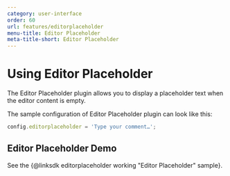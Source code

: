 ```yaml
---
category: user-interface
order: 60
url: features/editorplaceholder
menu-title: Editor Placeholder
meta-title-short: Editor Placeholder
---
```

<!--
Copyright (c) 2003-2020, CKSource - Frederico Knabben. All rights reserved.
For licensing, see LICENSE.md.
-->

# Using Editor Placeholder

The Editor Placeholder plugin allows you to display a placeholder text when the editor content is empty.

The sample configuration of Editor Placeholder plugin can look like this:

```js
config.editorplaceholder = 'Type your comment…';
```

## Editor Placeholder Demo

See the {@linksdk editorplaceholder working "Editor Placeholder" sample}.
